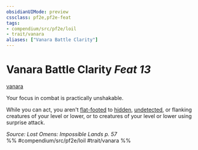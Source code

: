 ```yaml
---
obsidianUIMode: preview
cssclass: pf2e,pf2e-feat
tags:
- compendium/src/pf2e/loil
- trait/vanara
aliases: ["Vanara Battle Clarity"]
---
```

# Vanara Battle Clarity  *Feat 13*  
[vanara](../../Rules/traits/vanara-loil.md)  


Your focus in combat is practically unshakable.

While you can act, you aren't [flat-footed](../../Rules/conditions.md#Flat-footed) to [hidden](../../Rules/conditions.md#Hidden), [undetected](../../Rules/conditions.md#Undetected), or flanking creatures of your level or lower, or to creatures of your level or lower using surprise attack.

*Source: Lost Omens: Impossible Lands p. 57*  
%% #compendium/src/pf2e/loil #trait/vanara %%